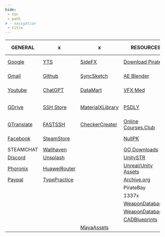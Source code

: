 ```yaml
---
hide:
 - toc
 - path
# - navigation
 - title
---
```

|GENERAL|x|x|RESOURCES|FORUM|TOOL|EXTRA|FREE STUFF|
|---|---|---|---|---|---|---|---|
|[Google](https://www.google.com/)|[YTS](https://yts.mx)|[SideFX](https://www.sidefx.com/)|[Download Pirate](https://www.downloadpirate.com/)|[Cracked Forum](https://cracked.to)|[Image Upscaler](https://imgupscaler.com/)|[FitGirl Repacks](https://fitgirl-repacks.site/)|[Game Power](https://www.gamerpower.com)|
|[Gmail](https://mail.google.com/mail/u/0/#inbox)|[Github](https://github.com/gihanx)|[SyncSketch](https://syncsketch.com/)|[AE Blender](https://www.aeblender.com/)|[Breached Forum](https://breached.vc/)|[Background Remover](https://www.adobe.com/express/feature/image/remove-background)|[Ocean of Games](http://oceanofgames.com/)|[Alienware Arena](https://eu.alienwarearena.com)|
|[Youtube](https://www.youtube.com/feed/subscriptions)|[ChatGPT](https://chat.openai.com/auth/login?next=%2F)|[DataMart](https://www.datamart.lk/)|[VFX Med](https://www.vfxmed.com/)|[CG Peers](https://cgpeers.to/)|[Unknown Cheats](https://www.unknowncheats.me)|[Get Into PC](https://getintopc.com/)|[Intel Freebies](https://game.intel.com/ww)|
|[GDrive](https://drive.google.com/drive/my-drive)|[SSH Store](https://sshstores.net/v2ray-region/vmess/singapore/)|[MaterialXLibrary](https://matlib.gpuopen.com/main/materials/all)|[PSDLY](https://psdly.com)|[RuTracker](https://rutracker.org/forum/index.php)|||[Free Games Finder](https://steamcommunity.com/groups/freegamesfinders/announcements/listing)|
|[GTranslate](https://translate.google.lk/?hl=en&sl=en&tl=si&op=translate)|[FASTSSH](https://www.fastssh.com/)|[CheckerCreater](https://uvchecker.vinzi.xyz/)|[Online Courses.Club](https://online-courses.club/)|[CS.RIN.RU](https://cs.rin.ru/forum/index.php)||[MoCapLibrary](http://mocap.cs.cmu.edu/)|
|[Facebook](https://web.facebook.com/)|[SteamStore](https://store.steampowered.com/)||[NullPK](https://nullpk.com/)|[Asset-Leaks](https://asset-leaks.com/)|
|STEAMCHAT|[Wallhaven](https://wallhaven.cc)||[GO Downloads](https://godownloads.net/)|
|[Discord](https://discord.com/login)|[Unsplash](https://unsplash.com)||[UnitySTR](https://unitystr.com/)|
|[Phoronix](https://www.phoronix.com/)|[HuaweiRouter](http://homerouter.cpe/)||[Unreal/Unity Assets](https://gameassetsfree.com/)|
|[Paypal](https://www.paypal.com/)|[TypePractice](https://www.keybr.com/)||[Archive.org](https://archive.org/)|
||||PirateBay|
||||1337x|
||||[WeaponDatabase1](http://detail-photos.jugem.jp/)|
||||[WeaponDatabase2](https://dinustyempire.notion.site/75af76345055484d92864ff8092c6fde?v=243ed1ce46fa4be6a47fa585b823e724)|
||||[CADBlueprints](https://drawingdatabase.com/)|
|||[MayaAssets](https://agora.community/assets)|